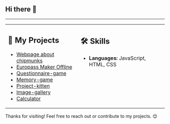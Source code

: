 ## Hi there 👋
---

<table>
  <tr>
    <td style="vertical-align: top;">
      <h2>🚀 My Projects</h2>
      <ul>
        <li><a href="https://kostassliazas.github.io/burundukas/">Webpage about chipmunks</a></li>
        <li><a href="https://kostassliazas.github.io/Europass-Maker-Offline/">Europass Maker Offline</a></li>
        <li><a href="https://kostassliazas.github.io/project-k/games/questionnaire/">Questionnaire-game</a></li>
        <li><a href="https://kostassliazas.github.io/memory-game2.github.io/">Memory-game</a></li>
        <li><a href="https://kostassliazas.github.io/project-k">Project-kitten</a></li>
        <li><a href="https://kostassliazas.github.io/gallery/">Image-gallery</a></li>
        <li><a href="https://kostassliazas.github.io/calculator/">Calculator</a></li>
      </ul>
    </td>
    <td style="vertical-align: top;">
      <h2>🛠️ Skills</h2>
      <ul>
        <li><b>Languages:</b> JavaScript, HTML, CSS</li>
      </ul>
    </td>
  </tr>
</table>
  
Thanks for visiting! Feel free to reach out or contribute to my projects. 😊

